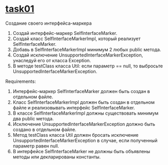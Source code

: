 # [task01]()

Создание своего интерфейса-маркера
1. Создай интерфейс-маркер SelfInterfaceMarker.
2. Создай класс SelfInterfaceMarkerImpl, который реализует SelfInterfaceMarker.
3. Добавь в SelfInterfaceMarkerImpl минимум 2 любых public метода.
4. Создай исключение UnsupportedInterfaceMarkerException, унаследуй его от класса Exception.
5. В методе testClass класса Util: если параметр == null, то выбросьте UnsupportedInterfaceMarkerException.


Requirements:
1. Интерфейс-маркер SelfInterfaceMarker должен быть создан в отдельном файле.
2. Класс SelfInterfaceMarkerImpl должен быть создан в отдельном файле и реализовывать интерфейс SelfInterfaceMarker.
3. В классе SelfInterfaceMarkerImpl должны существовать минимум два public метода.
4. Исключение UnsupportedInterfaceMarkerException должно быть создано в отдельном файле.
5. Метод testClass класса Util должен бросать исключение UnsupportedInterfaceMarkerException в случае, если полученный параметр равен null.
6. В интерфейсе SelfInterfaceMarker не должны быть объявлены методы или декларированы константы.
